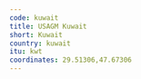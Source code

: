 ```yaml
---
code: kuwait
title: USAGM Kuwait
short: Kuwait
country: kuwait
itu: kwt
coordinates: 29.51306,47.67306
---
```

